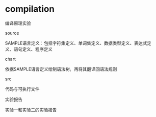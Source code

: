 # compilation
编译原理实验

source

SAMPLE语言定义：包括字符集定义、单词集定义、数据类型定义、表达式定义、语句定义、程序定义

chart

依据SAMPLE语言定义绘制语法树，再将其翻译回语法规则

src

代码与可执行文件

实验报告

实验一和实验二的实验报告

